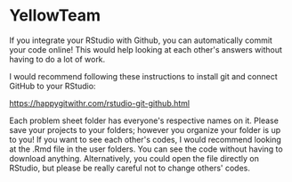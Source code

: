 # YellowTeam
If you integrate your RStudio with Github, you can automatically commit your code online! This would help looking at each other's answers without having to do a lot of work.

I would recommend following these instructions to install git and connect GitHub to your RStudio:

https://happygitwithr.com/rstudio-git-github.html

Each problem sheet folder has everyone's respective names on it. Please save your projects to your folders; however you organize your folder is up to you!
If you want to see each other's codes, I would recommend looking at the .Rmd file in the user folders. You can see the code without having to download anything. Alternatively, you could open the file directly on RStudio, but please be really careful not to change others' codes.
